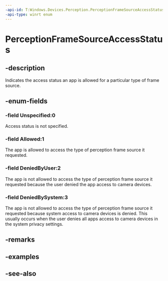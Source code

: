 ```yaml
---
-api-id: T:Windows.Devices.Perception.PerceptionFrameSourceAccessStatus
-api-type: winrt enum
---
```


<!-- Enumeration syntax
public enum Windows.Devices.Perception.PerceptionFrameSourceAccessStatus : int
-->

# PerceptionFrameSourceAccessStatus

## -description
Indicates the access status an app is allowed for a particular type of frame source.

## -enum-fields
### -field Unspecified:0
Access status is not specified.

### -field Allowed:1
The app is allowed to access the type of perception frame source it requested.

### -field DeniedByUser:2
The app is not allowed to access the type of perception frame source it requested because the user denied the app access to camera devices.

### -field DeniedBySystem:3
The app is not allowed to access the type of perception frame source it requested because system access to camera devices is denied. This usually occurs when the user denies all apps access to camera devices in the system privacy settings.


## -remarks

## -examples

## -see-also